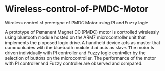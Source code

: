 # Wireless-control-of-PMDC-Motor
Wireless control of prototype of PMDC Motor using PI and Fuzzy logic

A prototype of Pemanent Magnet DC (PMDC) motor is controlled wirelessly
using bluetooth module hosted on the ARM7 microcontroller unit that 
implements the proposed logic drive. A handheld device acts as master that
communicates with the bluetooth module that acts as slave. The motor is 
driven individually with PI controller and Fuzzy logic controller by the 
selection of buttons on the microcontroller. The performance of the motor
with PI controller and Fuzzy controller are observed and compared. 

